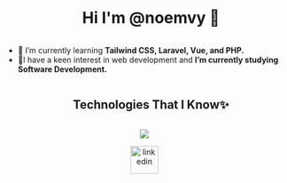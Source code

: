 
<!--h1 without bottom border-->
<div id="user-content-toc">
  <ul align="center">
    <summary><h1 style="display: inline-block">Hi I'm @noemvy 🍒</h1></summary>
  </ul>
</div>

<!--Intro start-->

- 🌱 I’m currently learning **Tailwind CSS, Laravel, Vue, and PHP.**
- 🧠I have a keen interest in web development and **I’m currently studying Software Development.**
<!--Intro end-->

<!--h1 without bottom border-->
<div id="user-content-toc">
  <ul align="center">
    <summary><h2 style="display: inline-block">Technologies That I Know✨</h2></summary>
  </ul>
</div>
<!--tech stack icons-->
<p align="center">
  <a href="https://skillicons.dev">
    <img src="https://skillicons.dev/icons?i=git,github,html,java,js,mysql&perline=14" />
  </a>
</p>


<!--icons and links-->
<p align="center">
<a href="https://www.linkedin.com/in/1010nishant/" target="blank"><img align="center" src="https://user-images.githubusercontent.com/88904952/234979284-68c11d7f-1acc-4f0c-ac78-044e1037d7b0.png" alt="linkedin" height="50" width="50" /></a>
  
</p>



